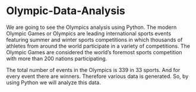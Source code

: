 # Olympic-Data-Analysis
We are going to see the Olympics analysis using Python. The modern Olympic Games or Olympics are leading international sports events featuring summer and winter sports competitions in which thousands of athletes from around the world participate in a variety of competitions. The Olympic Games are considered the world’s foremost sports competition with more than 200 nations participating.

The total number of events in the Olympics is 339 in 33 sports. And for every event there are winners. Therefore various data is generated. So, by using Python we will analyze this data.
